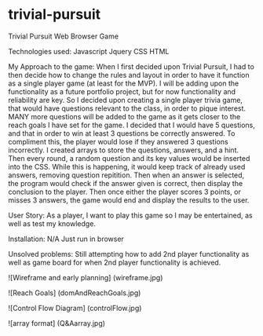 # trivial-pursuit
Trivial Pursuit Web Browser Game

Technologies used:
Javascript
Jquery
CSS
HTML

My Approach to the game:
    When I first decided upon Trivial Pursuit, I had to then decide how to change the rules and layout in order to have it function as a single player game (at least for the MVP). I will be adding upon the functionality as a future portfolio project, but for now functionality and reliability are key. 
    So I decided upon creating a single player trivia game, that would have questions relevant to the class, in order to pique interest. MANY more questions will be added to the game as it gets closer to the reach goals I have set for the game.
    I decided that I would have 5 questions, and that in order to win at least 3 questions be correctly answered. To compliment this, the player would lose if they answered 3 questions incorrectly.
    I created arrays to store the questions, answers, and a hint.
    Then every round, a random question and its key values would be inserted into the CSS. While this is happening, it would keep track of already used answers, removing question repitition.
    Then when an answer is selected, the program would check if the answer given is correct, then display the conclusion to the player.
    Then once either the player scores 3 points, or misses 3 answers, the game would end and display the results to the user.

User Story:
    As a player, I want to play this game so I may be entertained, as well as test my knowledge.

Installation: N/A
Just run in browser

Unsolved problems:
Still attempting how to add 2nd player functionality as well as game board for when 2nd player functionality is achieved. 

![Wireframe and early planning]
(wireframe.jpg)

![Reach Goals]
(domAndReachGoals.jpg)

![Control Flow Diagram]
(controlFlow.jpg)

![array format]
(Q&Aarray.jpg)
